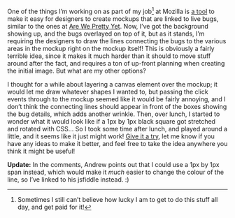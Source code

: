 <!--
.. title: Drawing lines with CSS.
.. date: 2013-06-14 14:57:43
.. author: Blake Winton
.. tags: css, transform, pixel, line, mozilla
-->

One of the things I’m working on as part of my job[^1] at Mozilla is [a tool](
https://github.com/bwinton/arewecreatingyet) to make it easy for designers to
create mockups that are linked to live bugs, similar to the ones at [Are We
Pretty Yet](http://areweprettyyet.com/4/mainWindow/#).  Now, I’ve got the
background showing up, and the bugs overlayed on top of it, but as it stands,
I’m requiring the designers to draw the lines connecting the bugs to the
various areas in the mockup right on the mockup itself!  This is obviously a
fairly terrible idea, since it makes it much harder than it should to move
stuff around after the fact, and requires a ton of up-front planning when
creating the initial image.  But what are my other options?

I thought for a while about layering a canvas element over the mockup; it would
let me draw whatever shapes I wanted to, but passing the click events through
to the mockup seemed like it would be fairly annoying, and I don’t think the
connecting lines should appear in front of the boxes showing the bug details,
which adds another wrinkle.  Then, over lunch, I started to wonder what it
would look like if a 1px by 1px black square got stretched and rotated with
CSS…  So I took some time after lunch, and played around a little, and it seems
like it just might work!  [Give it a try](http://jsfiddle.net/aBjp7/8/), let me
know if you have any ideas to make it better, and feel free to take the idea
anywhere you think it might be useful!

**Update:** In the comments, Andrew points out that I could use a 1px by 1px
span instead, which would make it _much_ easier to change the colour of the
line, so I’ve linked to his jsfiddle instead.  :)

[^1]: Sometimes I still can’t believe how lucky I am to get to do this stuff all day, and get paid for it!


